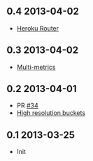## 0.4 2013-04-02

* [Heroku Router](https://github.com/ryandotsmith/l2met#heroku-router)

## 0.3 2013-04-02

* [Multi-metrics](https://github.com/ryandotsmith/l2met#multi-metrics)

## 0.2 2013-04-01

* PR [#34](https://github.com/ryandotsmith/l2met/pull/34)
* [High resolution buckets](https://github.com/ryandotsmith/l2met#high-resolution-buckets)

## 0.1 2013-03-25

* Init
